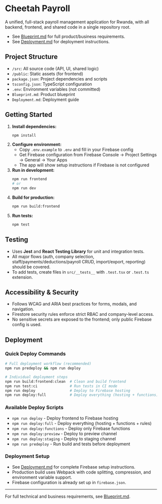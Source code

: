# Cheetah Payroll

A unified, full-stack payroll management application for Rwanda, with all backend, frontend, and
shared code in a single repository root.

- See [Blueprint.md](./Blueprint.md) for full product/business requirements.
- See [Deployment.md](./Deployment.md) for deployment instructions.

## Project Structure

- `/src`: All source code (API, UI, shared logic)
- `/public`: Static assets (for frontend)
- `package.json`: Project dependencies and scripts
- `tsconfig.json`: TypeScript configuration
- `.env`: Environment variables (not committed)
- `Blueprint.md`: Product blueprint
- `Deployment.md`: Deployment guide

## Getting Started

1. **Install dependencies:**
   ```sh
   npm install
   ```
2. **Configure environment:**
   - Copy `.env.example` to `.env` and fill in your Firebase config
   - Get Firebase configuration from Firebase Console → Project Settings → General → Your Apps
   - The app will show setup instructions if Firebase is not configured
3. **Run in development:**
   ```sh
   npm run frontend
   # or
   npm run dev
   ```
4. **Build for production:**
   ```sh
   npm run build:frontend
   ```
5. **Run tests:**
   ```sh
   npm test
   ```

## Testing

- Uses **Jest** and **React Testing Library** for unit and integration tests.
- All major flows (auth, company selection, staff/payments/deductions/payroll CRUD, import/export,
  reporting) should be covered.
- To add tests, create files in `src/__tests__` with `.test.tsx` or `.test.ts` extension.

## Accessibility & Security

- Follows WCAG and ARIA best practices for forms, modals, and navigation.
- Firestore security rules enforce strict RBAC and company-level access.
- No sensitive secrets are exposed to the frontend; only public Firebase config is used.

## Deployment

### Quick Deploy Commands
```sh
# Full deployment workflow (recommended)
npm run predeploy && npm run deploy

# Individual deployment steps
npm run build:frontend:clean  # Clean and build frontend
npm run test:ci               # Run tests in CI mode
npm run deploy                # Deploy to Firebase hosting
npm run deploy:full           # Deploy everything (hosting + functions)
```

### Available Deploy Scripts
- `npm run deploy` - Deploy frontend to Firebase hosting
- `npm run deploy:full` - Deploy everything (hosting + functions + rules)
- `npm run deploy:functions` - Deploy only Firebase functions
- `npm run deploy:preview` - Deploy to preview channel
- `npm run deploy:staging` - Deploy to staging channel
- `npm run predeploy` - Run build and tests before deployment

### Deployment Setup
- See [Deployment.md](./Deployment.md) for complete Firebase setup instructions.
- Production build uses Webpack with code splitting, compression, and environment variable support.
- Firebase configuration is already set up in `firebase.json`.

---

For full technical and business requirements, see [Blueprint.md](./Blueprint.md).
